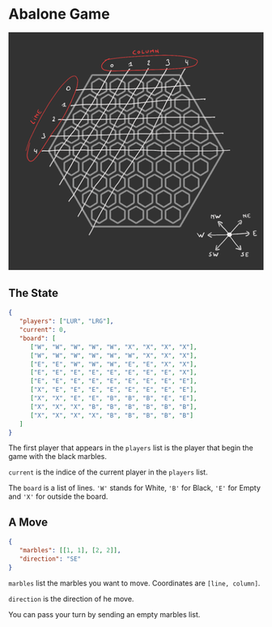# Abalone Game

![alt text](./abalone_info.png "Logo Title Text 1")

## The State

```json
{
   "players": ["LUR", "LRG"],
   "current": 0,
   "board": [
      ["W", "W", "W", "W", "W", "X", "X", "X", "X"],
      ["W", "W", "W", "W", "W", "W", "X", "X", "X"],
      ["E", "E", "W", "W", "W", "E", "E", "X", "X"],
      ["E", "E", "E", "E", "E", "E", "E", "E", "X"],
      ["E", "E", "E", "E", "E", "E", "E", "E", "E"],
      ["X", "E", "E", "E", "E", "E", "E", "E", "E"],
      ["X", "X", "E", "E", "B", "B", "B", "E", "E"],
      ["X", "X", "X", "B", "B", "B", "B", "B", "B"],
      ["X", "X", "X", "X", "B", "B", "B", "B", "B"]
   ]
}
```

The first player that appears in the `players` list is the player that begin the game with the black marbles.

`current` is the indice of the current player in the `players` list.

The `board` is a list of lines. `'W'` stands for White, `'B'` for Black, `'E'` for Empty and `'X'` for outside the board.

## A Move

```json
{
   "marbles": [[1, 1], [2, 2]],
   "direction": "SE"
}
```

`marbles` list the marbles you want to move. Coordinates are `[line, column]`.

`direction` is the direction of he move.

You can pass your turn by sending an empty marbles list.
